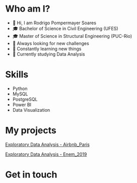 # Who am I?
- 👋 Hi, I am Rodrigo Pompermayer Soares
- 🎓 Bachelor of Science in Civil Engineering (UFES)
- 🎓 Master of Science in Structural Engineering (PUC-Rio)
- 📖 Always looking for new challenges 
- 📖 Constantly learning new things
- 📝 Currently studying Data Analysis
##
# Skills
- Python
- MySQL
- PostgreSQL
- Power BI
- Data Visualization

# My projects
[Exploratory Data Analysis - Airbnb_Paris](https://github.com/rodrigopsoares/EDA_Airbnb_Paris)

[Exploratory Data Analysis - Enem_2019](https://github.com/rodrigopsoares/EAD_Enem_2019)

# Get in touch

